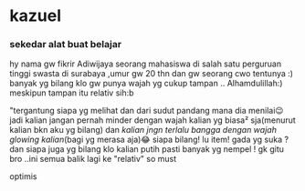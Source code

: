 # kazuel
<h3>sekedar alat buat belajar</h3>
hy nama gw fikrir Adiwijaya seorang mahasiswa di salah satu perguruan tinggi 
swasta di surabaya ,umur gw 20 thn dan gw seorang cwo tentunya :)
banyak yg bilang klo gw punya wajah yg cukup tampan .. Alhamdulillah:) 
meskipun tampan itu relativ sih:b 
<p>"tergantung siapa yg melihat dan dari sudut pandang mana dia menilai😉
jadi kalian jangan pernah minder dengan wajah kalian yg biasa² sja(menurut kalian bkn aku yg bilang)
dan<em> kalian jngn terlalu bangga dengan wajah glowing kalian</em>(bagi yg merasa aja)😂
siapa bilang! lu item! gada yg suka ? dan siapa juga yg bilang klo kalian putih pasti banyak yg nempel ! 
gk gitu bro ..ini semua balik lagi ke "relativ" so must</p> optimis
